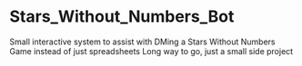 # Stars_Without_Numbers_Bot

Small interactive system to assist with DMing a Stars Without Numbers Game instead of just spreadsheets
Long way to go, just a small side project